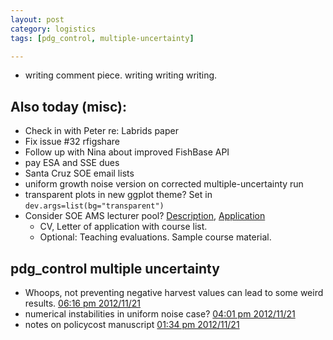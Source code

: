 ```yaml
---
layout: post
category: logistics
tags: [pdg_control, multiple-uncertainty]

---
```



- writing comment piece. writing writing writing.   

## Also today (misc):

- Check in with Peter re: Labrids paper 
- Fix issue #32 rfigshare
- Follow up with Nina about improved FishBase API
- pay ESA and SSE dues
- Santa Cruz SOE email lists
- uniform growth noise version on corrected multiple-uncertainty run
- transparent plots in new ggplot theme? Set in `dev.args=list(bg="transparent")`
- Consider SOE AMS lecturer pool? [Description](http://apo.ucsc.edu/academic_employment/jobs/T02-01rev2011.pdf), [Application](https://intranet.soe.ucsc.edu/employment/application/lecturer)
  * CV, Letter of application with course list. 
  * Optional: Teaching evaluations. Sample course material.  


## pdg_control multiple uncertainty

- Whoops, not preventing negative harvest values can lead to some weird results. [06:16 pm 2012/11/21](https://github.com/cboettig/pdg_control/commit/c5e857ebeab2f73eff9afaf6d56d0e5dabd81e14)
- numerical instabilities in uniform noise case? [04:01 pm 2012/11/21](https://github.com/cboettig/pdg_control/commit/9dc17dc56494b9e2f998e3992e4c891573d80570)
- notes on policycost manuscript [01:34 pm 2012/11/21](https://github.com/cboettig/pdg_control/commit/81df88cc50ac0c7c2448e55b42dc2bfe8fd15299)



